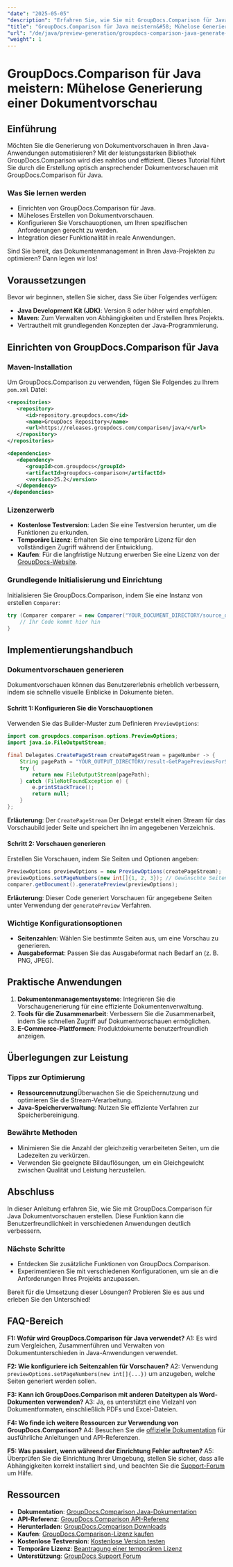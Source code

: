 ```yaml
---
"date": "2025-05-05"
"description": "Erfahren Sie, wie Sie mit GroupDocs.Comparison für Java mühelos Dokumentvorschauen erstellen. Verbessern Sie die Benutzerfreundlichkeit Ihrer Anwendung."
"title": "GroupDocs.Comparison für Java meistern&#58; Mühelose Generierung einer Dokumentvorschau"
"url": "/de/java/preview-generation/groupdocs-comparison-java-generate-previews/"
"weight": 1
---
```


# GroupDocs.Comparison für Java meistern: Mühelose Generierung einer Dokumentvorschau

## Einführung

Möchten Sie die Generierung von Dokumentvorschauen in Ihren Java-Anwendungen automatisieren? Mit der leistungsstarken Bibliothek GroupDocs.Comparison wird dies nahtlos und effizient. Dieses Tutorial führt Sie durch die Erstellung optisch ansprechender Dokumentvorschauen mit GroupDocs.Comparison für Java.

### Was Sie lernen werden
- Einrichten von GroupDocs.Comparison für Java.
- Müheloses Erstellen von Dokumentvorschauen.
- Konfigurieren Sie Vorschauoptionen, um Ihren spezifischen Anforderungen gerecht zu werden.
- Integration dieser Funktionalität in reale Anwendungen.

Sind Sie bereit, das Dokumentenmanagement in Ihren Java-Projekten zu optimieren? Dann legen wir los!

## Voraussetzungen

Bevor wir beginnen, stellen Sie sicher, dass Sie über Folgendes verfügen:

- **Java Development Kit (JDK)**: Version 8 oder höher wird empfohlen.
- **Maven**: Zum Verwalten von Abhängigkeiten und Erstellen Ihres Projekts.
- Vertrautheit mit grundlegenden Konzepten der Java-Programmierung.

## Einrichten von GroupDocs.Comparison für Java

### Maven-Installation

Um GroupDocs.Comparison zu verwenden, fügen Sie Folgendes zu Ihrem `pom.xml` Datei:

```xml
<repositories>
   <repository>
      <id>repository.groupdocs.com</id>
      <name>GroupDocs Repository</name>
      <url>https://releases.groupdocs.com/comparison/java/</url>
   </repository>
</repositories>

<dependencies>
   <dependency>
      <groupId>com.groupdocs</groupId>
      <artifactId>groupdocs-comparison</artifactId>
      <version>25.2</version>
   </dependency>
</dependencies>
```

### Lizenzerwerb

- **Kostenlose Testversion**: Laden Sie eine Testversion herunter, um die Funktionen zu erkunden.
- **Temporäre Lizenz**: Erhalten Sie eine temporäre Lizenz für den vollständigen Zugriff während der Entwicklung.
- **Kaufen**: Für die langfristige Nutzung erwerben Sie eine Lizenz von der [GroupDocs-Website](https://purchase.groupdocs.com/buy).

### Grundlegende Initialisierung und Einrichtung

Initialisieren Sie GroupDocs.Comparison, indem Sie eine Instanz von erstellen `Comparer`:

```java
try (Comparer comparer = new Comparer("YOUR_DOCUMENT_DIRECTORY/source_document.docx")) {
    // Ihr Code kommt hier hin
}
```

## Implementierungshandbuch

### Dokumentvorschauen generieren

Dokumentvorschauen können das Benutzererlebnis erheblich verbessern, indem sie schnelle visuelle Einblicke in Dokumente bieten.

#### Schritt 1: Konfigurieren Sie die Vorschauoptionen

Verwenden Sie das Builder-Muster zum Definieren `PreviewOptions`:

```java
import com.groupdocs.comparison.options.PreviewOptions;
import java.io.FileOutputStream;

final Delegates.CreatePageStream createPageStream = pageNumber -> {
    String pagePath = "YOUR_OUTPUT_DIRECTORY/result-GetPagePreviewsForSourceDocument_" + pageNumber + ".png";
    try {
        return new FileOutputStream(pagePath);
    } catch (FileNotFoundException e) {
        e.printStackTrace();
        return null;
    }
};
```

**Erläuterung**: Der `CreatePageStream` Der Delegat erstellt einen Stream für das Vorschaubild jeder Seite und speichert ihn im angegebenen Verzeichnis.

#### Schritt 2: Vorschauen generieren

Erstellen Sie Vorschauen, indem Sie Seiten und Optionen angeben:

```java
PreviewOptions previewOptions = new PreviewOptions(createPageStream);
previewOptions.setPageNumbers(new int[]{1, 2, 3}); // Gewünschte Seiten angeben
comparer.getDocument().generatePreview(previewOptions);
```

**Erläuterung**: Dieser Code generiert Vorschauen für angegebene Seiten unter Verwendung der `generatePreview` Verfahren.

### Wichtige Konfigurationsoptionen

- **Seitenzahlen**: Wählen Sie bestimmte Seiten aus, um eine Vorschau zu generieren.
- **Ausgabeformat**: Passen Sie das Ausgabeformat nach Bedarf an (z. B. PNG, JPEG).

## Praktische Anwendungen

1. **Dokumentenmanagementsysteme**: Integrieren Sie die Vorschaugenerierung für eine effiziente Dokumentenverwaltung.
2. **Tools für die Zusammenarbeit**: Verbessern Sie die Zusammenarbeit, indem Sie schnellen Zugriff auf Dokumentvorschauen ermöglichen.
3. **E-Commerce-Plattformen**: Produktdokumente benutzerfreundlich anzeigen.

## Überlegungen zur Leistung

### Tipps zur Optimierung
- **Ressourcennutzung**Überwachen Sie die Speichernutzung und optimieren Sie die Stream-Verarbeitung.
- **Java-Speicherverwaltung**: Nutzen Sie effiziente Verfahren zur Speicherbereinigung.

### Bewährte Methoden
- Minimieren Sie die Anzahl der gleichzeitig verarbeiteten Seiten, um die Ladezeiten zu verkürzen.
- Verwenden Sie geeignete Bildauflösungen, um ein Gleichgewicht zwischen Qualität und Leistung herzustellen.

## Abschluss

In dieser Anleitung erfahren Sie, wie Sie mit GroupDocs.Comparison für Java Dokumentvorschauen erstellen. Diese Funktion kann die Benutzerfreundlichkeit in verschiedenen Anwendungen deutlich verbessern. 

### Nächste Schritte
- Entdecken Sie zusätzliche Funktionen von GroupDocs.Comparison.
- Experimentieren Sie mit verschiedenen Konfigurationen, um sie an die Anforderungen Ihres Projekts anzupassen.

Bereit für die Umsetzung dieser Lösungen? Probieren Sie es aus und erleben Sie den Unterschied!

## FAQ-Bereich

**F1: Wofür wird GroupDocs.Comparison für Java verwendet?**
A1: Es wird zum Vergleichen, Zusammenführen und Verwalten von Dokumentunterschieden in Java-Anwendungen verwendet.

**F2: Wie konfiguriere ich Seitenzahlen für Vorschauen?**
A2: Verwendung `previewOptions.setPageNumbers(new int[]{...})` um anzugeben, welche Seiten generiert werden sollen.

**F3: Kann ich GroupDocs.Comparison mit anderen Dateitypen als Word-Dokumenten verwenden?**
A3: Ja, es unterstützt eine Vielzahl von Dokumentformaten, einschließlich PDFs und Excel-Dateien.

**F4: Wo finde ich weitere Ressourcen zur Verwendung von GroupDocs.Comparison?**
A4: Besuchen Sie die [offizielle Dokumentation](https://docs.groupdocs.com/comparison/java/) für ausführliche Anleitungen und API-Referenzen.

**F5: Was passiert, wenn während der Einrichtung Fehler auftreten?**
A5: Überprüfen Sie die Einrichtung Ihrer Umgebung, stellen Sie sicher, dass alle Abhängigkeiten korrekt installiert sind, und beachten Sie die [Support-Forum](https://forum.groupdocs.com/c/comparison) um Hilfe.

## Ressourcen

- **Dokumentation**: [GroupDocs.Comparison Java-Dokumentation](https://docs.groupdocs.com/comparison/java/)
- **API-Referenz**: [GroupDocs.Comparison API-Referenz](https://reference.groupdocs.com/comparison/java/)
- **Herunterladen**: [GroupDocs.Comparison Downloads](https://releases.groupdocs.com/comparison/java/)
- **Kaufen**: [GroupDocs.Comparison-Lizenz kaufen](https://purchase.groupdocs.com/buy)
- **Kostenlose Testversion**: [Kostenlose Version testen](https://releases.groupdocs.com/comparison/java/)
- **Temporäre Lizenz**: [Beantragung einer temporären Lizenz](https://purchase.groupdocs.com/temporary-license/)
- **Unterstützung**: [GroupDocs Support Forum](https://forum.groupdocs.com/c/comparison)